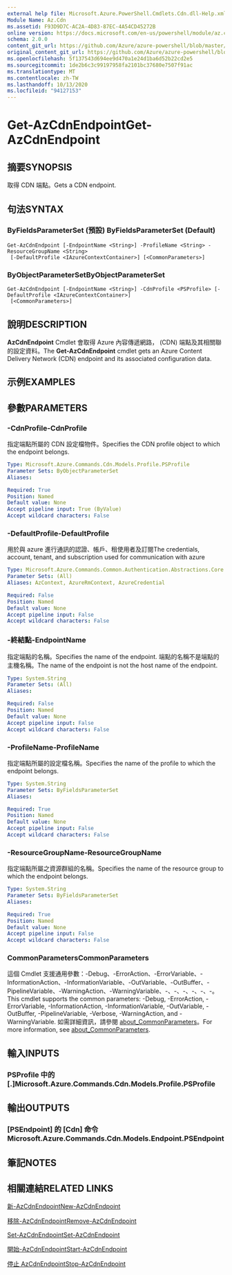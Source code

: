 ```yaml
---
external help file: Microsoft.Azure.PowerShell.Cmdlets.Cdn.dll-Help.xml
Module Name: Az.Cdn
ms.assetid: F93D9D7C-AC2A-4D83-87EC-4A54CD45272B
online version: https://docs.microsoft.com/en-us/powershell/module/az.cdn/get-azcdnendpoint
schema: 2.0.0
content_git_url: https://github.com/Azure/azure-powershell/blob/master/src/Cdn/Cdn/help/Get-AzCdnEndpoint.md
original_content_git_url: https://github.com/Azure/azure-powershell/blob/master/src/Cdn/Cdn/help/Get-AzCdnEndpoint.md
ms.openlocfilehash: 5f137543d694ee9d470a1e24d1ba6d52b22cd2e5
ms.sourcegitcommit: 1de2b6c3c99197958fa2101bc37680e7507f91ac
ms.translationtype: MT
ms.contentlocale: zh-TW
ms.lasthandoff: 10/13/2020
ms.locfileid: "94127153"
---
```

# <span data-ttu-id="32330-101">Get-AzCdnEndpoint</span><span class="sxs-lookup"><span data-stu-id="32330-101">Get-AzCdnEndpoint</span></span>

## <span data-ttu-id="32330-102">摘要</span><span class="sxs-lookup"><span data-stu-id="32330-102">SYNOPSIS</span></span>
<span data-ttu-id="32330-103">取得 CDN 端點。</span><span class="sxs-lookup"><span data-stu-id="32330-103">Gets a CDN endpoint.</span></span>

## <span data-ttu-id="32330-104">句法</span><span class="sxs-lookup"><span data-stu-id="32330-104">SYNTAX</span></span>

### <span data-ttu-id="32330-105">ByFieldsParameterSet (預設) </span><span class="sxs-lookup"><span data-stu-id="32330-105">ByFieldsParameterSet (Default)</span></span>
```
Get-AzCdnEndpoint [-EndpointName <String>] -ProfileName <String> -ResourceGroupName <String>
 [-DefaultProfile <IAzureContextContainer>] [<CommonParameters>]
```

### <span data-ttu-id="32330-106">ByObjectParameterSet</span><span class="sxs-lookup"><span data-stu-id="32330-106">ByObjectParameterSet</span></span>
```
Get-AzCdnEndpoint [-EndpointName <String>] -CdnProfile <PSProfile> [-DefaultProfile <IAzureContextContainer>]
 [<CommonParameters>]
```

## <span data-ttu-id="32330-107">說明</span><span class="sxs-lookup"><span data-stu-id="32330-107">DESCRIPTION</span></span>
<span data-ttu-id="32330-108">**AzCdnEndpoint** Cmdlet 會取得 Azure 內容傳遞網路， (CDN) 端點及其相關聯的設定資料。</span><span class="sxs-lookup"><span data-stu-id="32330-108">The **Get-AzCdnEndpoint** cmdlet gets an Azure Content Delivery Network (CDN) endpoint and its associated configuration data.</span></span>

## <span data-ttu-id="32330-109">示例</span><span class="sxs-lookup"><span data-stu-id="32330-109">EXAMPLES</span></span>

## <span data-ttu-id="32330-110">參數</span><span class="sxs-lookup"><span data-stu-id="32330-110">PARAMETERS</span></span>

### <span data-ttu-id="32330-111">-CdnProfile</span><span class="sxs-lookup"><span data-stu-id="32330-111">-CdnProfile</span></span>
<span data-ttu-id="32330-112">指定端點所屬的 CDN 設定檔物件。</span><span class="sxs-lookup"><span data-stu-id="32330-112">Specifies the CDN profile object to which the endpoint belongs.</span></span>

```yaml
Type: Microsoft.Azure.Commands.Cdn.Models.Profile.PSProfile
Parameter Sets: ByObjectParameterSet
Aliases:

Required: True
Position: Named
Default value: None
Accept pipeline input: True (ByValue)
Accept wildcard characters: False
```

### <span data-ttu-id="32330-113">-DefaultProfile</span><span class="sxs-lookup"><span data-stu-id="32330-113">-DefaultProfile</span></span>
<span data-ttu-id="32330-114">用於與 azure 進行通訊的認證、帳戶、租使用者及訂閱</span><span class="sxs-lookup"><span data-stu-id="32330-114">The credentials, account, tenant, and subscription used for communication with azure</span></span>

```yaml
Type: Microsoft.Azure.Commands.Common.Authentication.Abstractions.Core.IAzureContextContainer
Parameter Sets: (All)
Aliases: AzContext, AzureRmContext, AzureCredential

Required: False
Position: Named
Default value: None
Accept pipeline input: False
Accept wildcard characters: False
```

### <span data-ttu-id="32330-115">-終結點</span><span class="sxs-lookup"><span data-stu-id="32330-115">-EndpointName</span></span>
<span data-ttu-id="32330-116">指定端點的名稱。</span><span class="sxs-lookup"><span data-stu-id="32330-116">Specifies the name of the endpoint.</span></span>
<span data-ttu-id="32330-117">端點的名稱不是端點的主機名稱。</span><span class="sxs-lookup"><span data-stu-id="32330-117">The name of the endpoint is not the host name of the endpoint.</span></span>

```yaml
Type: System.String
Parameter Sets: (All)
Aliases:

Required: False
Position: Named
Default value: None
Accept pipeline input: False
Accept wildcard characters: False
```

### <span data-ttu-id="32330-118">-ProfileName</span><span class="sxs-lookup"><span data-stu-id="32330-118">-ProfileName</span></span>
<span data-ttu-id="32330-119">指定端點所屬的設定檔名稱。</span><span class="sxs-lookup"><span data-stu-id="32330-119">Specifies the name of the profile to which the endpoint belongs.</span></span>

```yaml
Type: System.String
Parameter Sets: ByFieldsParameterSet
Aliases:

Required: True
Position: Named
Default value: None
Accept pipeline input: False
Accept wildcard characters: False
```

### <span data-ttu-id="32330-120">-ResourceGroupName</span><span class="sxs-lookup"><span data-stu-id="32330-120">-ResourceGroupName</span></span>
<span data-ttu-id="32330-121">指定端點所屬之資源群組的名稱。</span><span class="sxs-lookup"><span data-stu-id="32330-121">Specifies the name of the resource group to which the endpoint belongs.</span></span>

```yaml
Type: System.String
Parameter Sets: ByFieldsParameterSet
Aliases:

Required: True
Position: Named
Default value: None
Accept pipeline input: False
Accept wildcard characters: False
```

### <span data-ttu-id="32330-122">CommonParameters</span><span class="sxs-lookup"><span data-stu-id="32330-122">CommonParameters</span></span>
<span data-ttu-id="32330-123">這個 Cmdlet 支援通用參數：-Debug、-ErrorAction、-ErrorVariable、-InformationAction、-InformationVariable、-OutVariable、-OutBuffer、-PipelineVariable、-WarningAction、-WarningVariable、-、-、-、-、-、-。</span><span class="sxs-lookup"><span data-stu-id="32330-123">This cmdlet supports the common parameters: -Debug, -ErrorAction, -ErrorVariable, -InformationAction, -InformationVariable, -OutVariable, -OutBuffer, -PipelineVariable, -Verbose, -WarningAction, and -WarningVariable.</span></span> <span data-ttu-id="32330-124">如需詳細資訊，請參閱 [about_CommonParameters](http://go.microsoft.com/fwlink/?LinkID=113216)。</span><span class="sxs-lookup"><span data-stu-id="32330-124">For more information, see [about_CommonParameters](http://go.microsoft.com/fwlink/?LinkID=113216).</span></span>

## <span data-ttu-id="32330-125">輸入</span><span class="sxs-lookup"><span data-stu-id="32330-125">INPUTS</span></span>

### <span data-ttu-id="32330-126">PSProfile 中的 [.]</span><span class="sxs-lookup"><span data-stu-id="32330-126">Microsoft.Azure.Commands.Cdn.Models.Profile.PSProfile</span></span>

## <span data-ttu-id="32330-127">輸出</span><span class="sxs-lookup"><span data-stu-id="32330-127">OUTPUTS</span></span>

### <span data-ttu-id="32330-128">[PSEndpoint] 的 [Cdn] 命令</span><span class="sxs-lookup"><span data-stu-id="32330-128">Microsoft.Azure.Commands.Cdn.Models.Endpoint.PSEndpoint</span></span>

## <span data-ttu-id="32330-129">筆記</span><span class="sxs-lookup"><span data-stu-id="32330-129">NOTES</span></span>

## <span data-ttu-id="32330-130">相關連結</span><span class="sxs-lookup"><span data-stu-id="32330-130">RELATED LINKS</span></span>

[<span data-ttu-id="32330-131">新-AzCdnEndpoint</span><span class="sxs-lookup"><span data-stu-id="32330-131">New-AzCdnEndpoint</span></span>](./New-AzCdnEndpoint.md)

[<span data-ttu-id="32330-132">移除-AzCdnEndpoint</span><span class="sxs-lookup"><span data-stu-id="32330-132">Remove-AzCdnEndpoint</span></span>](./Remove-AzCdnEndpoint.md)

[<span data-ttu-id="32330-133">Set-AzCdnEndpoint</span><span class="sxs-lookup"><span data-stu-id="32330-133">Set-AzCdnEndpoint</span></span>](./Set-AzCdnEndpoint.md)

[<span data-ttu-id="32330-134">開始-AzCdnEndpoint</span><span class="sxs-lookup"><span data-stu-id="32330-134">Start-AzCdnEndpoint</span></span>](./Start-AzCdnEndpoint.md)

[<span data-ttu-id="32330-135">停止 AzCdnEndpoint</span><span class="sxs-lookup"><span data-stu-id="32330-135">Stop-AzCdnEndpoint</span></span>](./Stop-AzCdnEndpoint.md)


